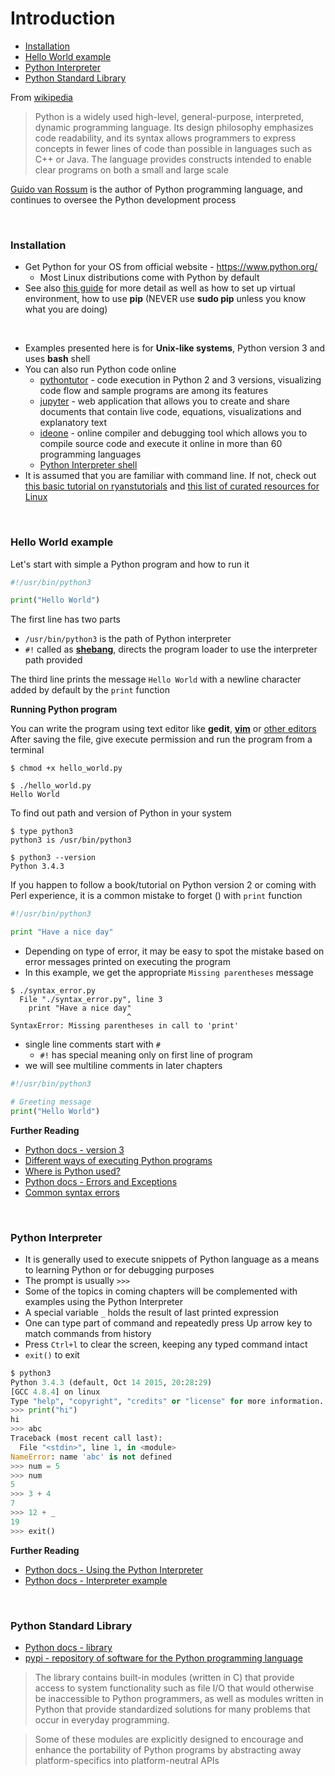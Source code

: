 # <a name="introduction"></a>Introduction

* [Installation](#installation)
* [Hello World example](#hello-world-example)
* [Python Interpreter](#python-interpreter)
* [Python Standard Library](#python-standard-library)


From [wikipedia](https://en.wikipedia.org/wiki/Python_(programming_language))
>Python is a widely used high-level, general-purpose, interpreted, dynamic programming language. Its design philosophy emphasizes code readability, and its syntax allows programmers to express concepts in fewer lines of code than possible in languages such as C++ or Java. The language provides constructs intended to enable clear programs on both a small and large scale

[Guido van Rossum](https://en.wikipedia.org/wiki/Guido_van_Rossum) is the author of Python programming language, and continues to oversee the Python development process

<br>

### <a name="installation"></a>Installation

* Get Python for your OS from official website - https://www.python.org/ 
    * Most Linux distributions come with Python by default
* See also [this guide](https://itsfoss.com/python-setup-linux/) for more detail as well as how to set up virtual environment, how to use **pip** (NEVER use **sudo pip** unless you know what you are doing)

<br>

* Examples presented here is for **Unix-like systems**, Python version 3 and uses **bash** shell
* You can also run Python code online
    * [pythontutor](http://www.pythontutor.com/visualize.html#mode=edit) - code execution in Python 2 and 3 versions, visualizing code flow and sample programs are among its features
    * [jupyter](https://try.jupyter.org/) - web application that allows you to create and share documents that contain live code, equations, visualizations and explanatory text
    * [ideone](https://ideone.com/) - online compiler and debugging tool which allows you to compile source code and execute it online in more than 60 programming languages
    * [Python Interpreter shell](https://www.python.org/shell/)
* It is assumed that you are familiar with command line. If not, check out [this basic tutorial on ryanstutorials](http://ryanstutorials.net/linuxtutorial/) and [this list of curated resources for Linux](https://github.com/learnbyexample/scripting_course/blob/master/Linux_curated_resources.md)

<br>

### <a name="hello-world-example"></a>Hello World example

Let's start with simple a Python program and how to run it

```python
#!/usr/bin/python3

print("Hello World")
```

The first line has two parts

* `/usr/bin/python3` is the path of Python interpreter
* `#!` called as **[shebang](https://en.wikipedia.org/wiki/Shebang_(Unix))**, directs the program loader to use the interpreter path provided

The third line prints the message `Hello World` with a newline character added by default by the `print` function

**Running Python program**

You can write the program using text editor like **gedit**, **[vim](http://yannesposito.com/Scratch/en/blog/Learn-Vim-Progressively/)** or [other editors](https://github.com/learnbyexample/Linux_command_line/blob/master/Working_with_Files_and_Directories.md#text-editors)  
After saving the file, give execute permission and run the program from a terminal

```
$ chmod +x hello_world.py

$ ./hello_world.py
Hello World
```

To find out path and version of Python in your system

```
$ type python3
python3 is /usr/bin/python3

$ python3 --version
Python 3.4.3
```

If you happen to follow a book/tutorial on Python version 2 or coming with Perl experience, it is a common mistake to forget () with `print` function

```python
#!/usr/bin/python3

print "Have a nice day"
```

* Depending on type of error, it may be easy to spot the mistake based on error messages printed on executing the program
* In this example, we get the appropriate `Missing parentheses` message

```
$ ./syntax_error.py 
  File "./syntax_error.py", line 3
    print "Have a nice day"
                          ^
SyntaxError: Missing parentheses in call to 'print'
```

* single line comments start with `#`
   * `#!` has special meaning only on first line of program
* we will see multiline comments in later chapters

```python
#!/usr/bin/python3

# Greeting message
print("Hello World")
```

**Further Reading**

* [Python docs - version 3](https://docs.python.org/3/index.html)
* [Different ways of executing Python programs](https://docs.python.org/3/using/windows.html#executing-scripts)
* [Where is Python used?](https://www.python.org/about/apps/)
* [Python docs - Errors and Exceptions](https://docs.python.org/3/tutorial/errors.html)
* [Common syntax errors](https://opencs.uwaterloo.ca/python-from-scratch/7/7/transcript)

<br>

### <a name="python-interpreter"></a>Python Interpreter

* It is generally used to execute snippets of Python language as a means to learning Python or for debugging purposes
* The prompt is usually `>>>`
* Some of the topics in coming chapters will be complemented with examples using the Python Interpreter
* A special variable `_` holds the result of last printed expression
* One can type part of command and repeatedly press Up arrow key to match commands from history
* Press `Ctrl+l` to clear the screen, keeping any typed command intact
* `exit()` to exit

```python
$ python3
Python 3.4.3 (default, Oct 14 2015, 20:28:29) 
[GCC 4.8.4] on linux
Type "help", "copyright", "credits" or "license" for more information.
>>> print("hi")
hi
>>> abc
Traceback (most recent call last):
  File "<stdin>", line 1, in <module>
NameError: name 'abc' is not defined
>>> num = 5
>>> num
5
>>> 3 + 4
7
>>> 12 + _
19
>>> exit()
```

**Further Reading**

* [Python docs - Using the Python Interpreter](https://docs.python.org/3/tutorial/interpreter.html)
* [Python docs - Interpreter example](https://docs.python.org/3/tutorial/introduction.html#using-python-as-a-calculator)

<br>

### <a name="python-standard-library"></a>Python Standard Library

* [Python docs - library](https://docs.python.org/3/library/index.html)
* [pypi - repository of software for the Python programming language](https://pypi.python.org/pypi)

>The library contains built-in modules (written in C) that provide access to system functionality such as file I/O that would otherwise be inaccessible to Python programmers, as well as modules written in Python that provide standardized solutions for many problems that occur in everyday programming.

>Some of these modules are explicitly designed to encourage and enhance the portability of Python programs by abstracting away platform-specifics into platform-neutral APIs
